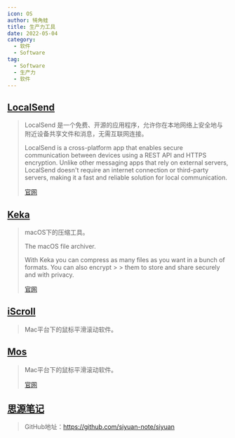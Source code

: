 ```yaml
---
icon: OS
author: 犄角蛙
title: 生产力工具
date: 2022-05-04
category:
  - 软件
  - Software
tag:
  - Software
  - 生产力
  - 软件
---
```


## <HopeIcon icon="tools" />[LocalSend](https://github.com/localsend/localsend)

> LocalSend 是一个免费、开源的应用程序，允许你在本地网络上安全地与附近设备共享文件和消息，无需互联网连接。
>
> LocalSend is a cross-platform app that enables secure communication between devices using a REST API and HTTPS encryption. Unlike other messaging apps that rely on external servers, LocalSend doesn't require an internet connection or third-party servers, making it a fast and reliable solution for local communication.
>
> [官网](https://localsend.org/#/)

## <HopeIcon icon="home" />[Keka](https://github.com/aonez/Keka)

> macOS下的压缩工具。
>
> The macOS file archiver.
>
> With Keka you can compress as many files as you want in a bunch of formats. You can also encrypt > > them to store and share securely and with privacy.
>
> [官网](https://www.keka.io/zh-cn/)

## [iScroll](https://www.better365.cn/iscroll.html)

> Mac平台下的鼠标平滑滚动软件。

## [Mos](https://github.com/Caldis/Mos)

> Mac平台下的鼠标平滑滚动软件。
>
> [官网](https://mos.caldis.me/)

## [思源笔记](https://b3log.org/siyuan/?lang=cn)

  > GitHub地址：<https://github.com/siyuan-note/siyuan>
  